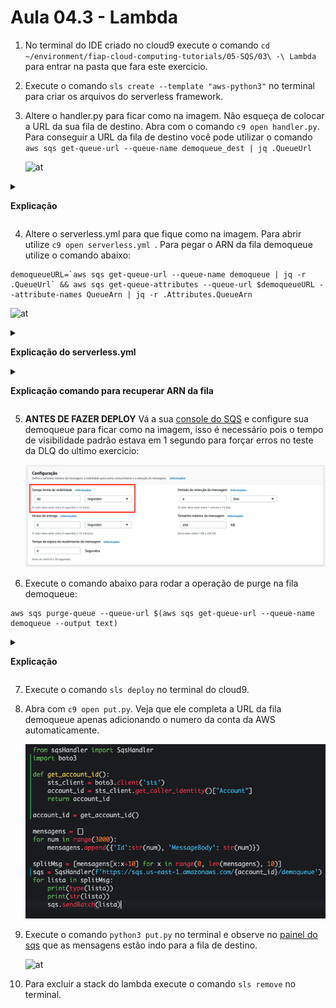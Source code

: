 # Aula 04.3 - Lambda

1. No terminal do IDE criado no cloud9 execute o comando `cd ~/environment/fiap-cloud-computing-tutorials/05-SQS/03\ -\ Lambda` para entrar na pasta que fara este exercicio.
2. Execute o comando `sls create --template "aws-python3"` no terminal para criar os arquivos do serverless framework.
3. Altere o handler.py para ficar como na imagem. Não esqueça de colocar a URL da sua fila de destino. Abra com o comando `c9 open handler.py`. Para conseguir a URL da fila de destino você pode utilizar o comando `aws sqs get-queue-url --queue-name demoqueue_dest | jq .QueueUrl`

   ![at](img/lambda-01.png)
   
<details>
<summary> 

**Explicação**

</summary>

<blockquote>

Este código em Python implementa uma função **AWS Lambda** que recebe eventos de uma fila **Amazon SQS**. A função processa cada mensagem do evento, exibe seu conteúdo no log e então encaminha o conteúdo para outra fila (ou a mesma, dependendo da URL usada) usando a classe **`SqsHandler`**.

### Explicação do Código

```python
import json
from sqsHandler import SqsHandler
```

- **`import json`**: Importa o módulo **`json`**, que permite manipular dados JSON, como conversão entre strings JSON e objetos Python.
- **`from sqsHandler import SqsHandler`**: Importa a classe **`SqsHandler`**, que encapsula a lógica de interação com o Amazon SQS, incluindo o envio de mensagens para a fila SQS.

### Função Lambda `handler`

```python
def handler(event, context):
```

- A função **`handler`** é o ponto de entrada da função Lambda. Quando uma mensagem chega na fila SQS e a função Lambda é configurada para processá-la, o **AWS Lambda** invoca essa função automaticamente.
- **`event`**: Contém os dados do evento que acionou a função Lambda. No caso de um evento SQS, esse objeto inclui informações detalhadas sobre as mensagens que foram lidas da fila.
- **`context`**: Contém informações sobre o contexto de execução da função Lambda, como o tempo de execução restante e o nome da função. Não é utilizado diretamente aqui, mas pode ser útil em outras implementações.

### Exibição do Evento Completo

```python
    print(json.dumps(event))
```

- **`print(json.dumps(event))`**: Converte o **`event`** para uma string JSON e o exibe no log. Isso permite visualizar todo o evento recebido do SQS no log da função Lambda, o que é útil para monitoramento e depuração.

### Instanciação da Classe `SqsHandler`

```python
    sqs = SqsHandler('<SUA URL DO SQS>')
```

- **`sqs = SqsHandler('<SUA URL DO SQS>')`**: Cria uma instância da classe **`SqsHandler`** configurada para interagir com uma fila SQS específica. A URL da fila é fornecida como argumento e deve ser substituída por uma URL válida da fila de destino.
- Essa instância **`sqs`** é utilizada posteriormente para enviar mensagens para a fila SQS.

### Processamento das Mensagens Recebidas

```python
    for record in event["Records"]:
        payload = record["body"]
        print(json.dumps(payload))
        sqs.send(payload)
```

- **`for record in event["Records"]:`**: Itera sobre cada mensagem individual (ou "registro") que está presente no **`event["Records"]`**.
  - Quando o SQS invoca a função Lambda, ele pode enviar várias mensagens ao mesmo tempo, dependendo da configuração. Cada mensagem é armazenada como um item na lista **`Records`**.

- **`payload = record["body"]`**: Extrai o corpo da mensagem atual. No objeto **`record`**, a chave **`body`** contém o conteúdo principal da mensagem, que pode ser um texto ou um JSON.
  
- **`print(json.dumps(payload))`**: Exibe o **payload** da mensagem no log em formato JSON para monitoramento, mostrando o conteúdo de cada mensagem recebida.

- **`sqs.send(payload)`**: Envia o conteúdo da mensagem extraída para a fila SQS especificada pela URL passada para o **`SqsHandler`**. O método **`send`** da classe **`SqsHandler`** provavelmente encapsula o envio de mensagens para a fila SQS.

### Retorno do Evento

```python
    return event
```

- **`return event`**: A função Lambda retorna o **`event`** original. Isso não é obrigatório para o funcionamento, mas pode ser útil se outros sistemas ou processos precisarem de informações sobre as mensagens processadas.

### Funcionamento com o SQS

Quando essa função Lambda é acionada por uma fila SQS:
1. Ela recebe um **evento** que contém uma lista de mensagens.
2. O código exibe cada mensagem no log e, em seguida, envia seu conteúdo para outra fila SQS (ou a mesma fila, dependendo da URL).

Esse processo permite o roteamento de mensagens entre filas SQS, com uma exibição detalhada de logs de cada mensagem, facilitando o monitoramento e a análise das mensagens em trânsito.

</blockquote>

</details>

4. Altere o serverless.yml para que fique como na imagem. Para abrir utilize `c9 open serverless.yml `. Para pegar o ARN da fila demoqueue utilize o comando abaixo:
``` shell
demoqueueURL=`aws sqs get-queue-url --queue-name demoqueue | jq -r .QueueUrl` && aws sqs get-queue-attributes --queue-url $demoqueueURL --attribute-names QueueArn | jq -r .Attributes.QueueArn
```
   
   ![at](img/lambda-02.png)

<details>
<summary> 

**Explicação do serverless.yml**

</summary>

<blockquote>

Este arquivo **`serverless.yml`** configura uma função **AWS Lambda** chamada **`sqsHandler`** para ser automaticamente acionada por eventos provenientes de uma fila **Amazon SQS**. Vamos detalhar cada parte do código:

### Estrutura da Função Lambda

```yaml
functions:
  sqsHandler:
    handler: handler.handler
    events:
      - sqs:
          arn:
            ARN DA FILA SQS
          batchSize: 1
          enabled: true
```

1. **`functions:`**
   - Esta seção define as funções Lambda que serão implantadas. Cada função configurada nesta seção será criada como uma função Lambda na AWS.

2. **`sqsHandler:`**
   - É o nome da função Lambda configurada, chamada **`sqsHandler`**. Este nome é usado internamente pelo Serverless Framework e aparece no console da AWS.

3. **`handler: handler.handler`**
   - Define o ponto de entrada para a função Lambda.
   - **`handler`** é o nome do arquivo onde a função está localizada (por exemplo, `handler.py`).
   - **`handler`** após o ponto refere-se à função dentro do arquivo que será executada (por exemplo, `handler.py` deve conter uma função chamada `handler`). Isso significa que quando a função Lambda for invocada, o Serverless Framework executará `handler.handler`.

### Configuração do Evento SQS

```yaml
events:
  - sqs:
      arn:
        ARN DA FILA SQS
      batchSize: 1
      enabled: true
```

Esta seção configura a função Lambda para ser acionada por eventos de uma fila **Amazon SQS**. As propriedades especificadas aqui controlam como a função responde aos eventos do SQS.

1. **`events:`**
   - Define os eventos que irão acionar a função Lambda. Neste caso, a função é acionada por um evento de **SQS**.

2. **`- sqs:`**
   - Especifica que o evento que acionará a função será de uma **fila SQS**.

3. **`arn:`**
   - Define o **ARN (Amazon Resource Name)** da fila SQS que está vinculada a essa função Lambda. O **ARN** identifica unicamente a fila que irá enviar os eventos para a função. Substitua **`ARN DA FILA SQS`** pelo ARN real da sua fila SQS, que deve ter o formato `arn:aws:sqs:<region>:<account-id>:<queue-name>`.

4. **`batchSize: 1`**
   - Define o número máximo de mensagens que a função Lambda receberá em uma única invocação. Com o valor **`1`**, cada execução da função Lambda processará uma mensagem por vez.
   - Ajustar esse valor pode ajudar a otimizar o consumo de mensagens; valores mais altos aumentam o número de mensagens processadas por invocação.

5. **`enabled: true`**
   - Este parâmetro habilita o evento para a função Lambda. Quando **`enabled`** é **`true`**, a função está ativa e pronta para processar mensagens da fila SQS.
   - Configurar **`enabled: false`** desativaria a função, impedindo-a de ser acionada por eventos da fila.

### Resumo

Este arquivo **`serverless.yml`** configura uma função Lambda chamada **`sqsHandler`** para ser acionada por mensagens de uma fila SQS específica. A função é invocada para cada mensagem (devido ao **`batchSize: 1`**) e está habilitada para responder a eventos da fila (graças a **`enabled: true`**). Esse tipo de configuração é útil para processar mensagens individualmente, garantindo que cada mensagem da fila seja tratada por uma execução da função Lambda.

</blockquote>

</details>


<details>
<summary> 

**Explicação comando para recuperar ARN da fila**

</summary>

<blockquote>

Este comando em **AWS CLI** realiza duas operações sequenciais para obter o **ARN (Amazon Resource Name)** de uma fila **Amazon SQS** chamada **`demoqueue`** e armazena o resultado em uma variável.

### Comando Completo

```bash
demoqueueURL=`aws sqs get-queue-url --queue-name demoqueue | jq -r .QueueUrl` && aws sqs get-queue-attributes --queue-url $demoqueueURL --attribute-names QueueArn | jq -r .Attributes.QueueArn
```

### Explicação do Comando em Partes

1. **Recupera a URL da Fila SQS**
   ```bash
   demoqueueURL=`aws sqs get-queue-url --queue-name demoqueue | jq -r .QueueUrl`
   ```

   - **`aws sqs get-queue-url --queue-name demoqueue`**: Usa a **AWS CLI** para obter a **URL** da fila chamada **`demoqueue`**.
   - **`| jq -r .QueueUrl`**: O operador **`|`** passa o resultado para **`jq`**, que é usado para filtrar e extrair o valor da chave **`QueueUrl`** no JSON retornado, sem aspas (`-r` para saída bruta).
   - **`demoqueueURL=`...**: O valor extraído é armazenado na variável **`demoqueueURL`**, que agora contém a URL da fila **`demoqueue`**.

2. **Recupera o ARN da Fila SQS**
   ```bash
   aws sqs get-queue-attributes --queue-url $demoqueueURL --attribute-names QueueArn | jq -r .Attributes.QueueArn
   ```

   - **`aws sqs get-queue-attributes --queue-url $demoqueueURL --attribute-names QueueArn`**: Usa a **AWS CLI** para obter o **ARN** da fila SQS utilizando a URL armazenada em **`demoqueueURL`**.
     - **`--queue-url $demoqueueURL`**: Define a URL da fila, passada pela variável **`$demoqueueURL`**.
     - **`--attribute-names QueueArn`**: Especifica que o comando deve retornar apenas o atributo **`QueueArn`**.
   - **`| jq -r .Attributes.QueueArn`**: O operador **`|`** envia o resultado para **`jq`**, que extrai o valor de **`QueueArn`** do JSON retornado, removendo aspas ao redor do valor (`-r`).
   
   O comando exibe diretamente o **ARN** da fila **`demoqueue`** no terminal.

### Resumo do Funcionamento

- Este comando em duas partes primeiro obtém a URL de uma fila SQS chamada **`demoqueue`** e a armazena na variável **`demoqueueURL`**.
- Em seguida, usa essa URL para consultar o **ARN** da fila SQS e exibe o **ARN** no terminal. Isso é útil para obter o ARN de uma fila SQS sem precisar buscar manualmente.

</blockquote>

</details>
   
5. **ANTES DE FAZER DEPLOY** Vá a sua [console do SQS](https://us-east-1.console.aws.amazon.com/sqs/v3/home?region=us-east-1#/queues) e configure sua demoqueue para ficar como na imagem, isso é necessário pois o tempo de visibilidade padrão estava em 1 segundo para forçar erros no teste da DLQ do ultimo exercicio:

   ![at](img/lambda-03.png)

6. Execute o comando abaixo para rodar a operação de purge na fila demoqueue:
``` shell
aws sqs purge-queue --queue-url $(aws sqs get-queue-url --queue-name demoqueue --output text)
``` 

<details>
<summary> 

**Explicação**

</summary>

<blockquote>

Para esvaziar uma fila chamada **`demoqueue`** no **AWS SQS** usando o **AWS CLI**, você pode utilizar o comando **`purge-queue`**. Este comando remove todas as mensagens da fila, mas observe que ele não é reversível e pode levar alguns minutos para completar.

### Explicação do Comando

1. **`aws sqs get-queue-url --queue-name demoqueue --output text`**:
   - Obtém a URL da fila chamada **`demoqueue`**.
   - **`--output text`** faz com que a URL seja retornada como texto simples, facilitando o uso no comando `purge-queue`.

2. **`aws sqs purge-queue --queue-url $(...)`**:
   - **`purge-queue`**: Comando que esvazia todas as mensagens da fila.
   - **`--queue-url $(...)`**: A opção **`--queue-url`** especifica a URL da fila a ser esvaziada. Aqui, a URL é obtida dinamicamente usando o comando **`aws sqs get-queue-url`** dentro da substituição **`$(...)`**.

### Observação Importante

O comando **`purge-queue`** remove **todas as mensagens da fila**, tanto as mensagens em espera quanto as em trânsito, e pode levar alguns minutos para completar o processo.

</blockquote>

</details>


7. Execute o comando `sls deploy` no terminal do cloud9.
8. Abra com `c9 open put.py`. Veja que ele completa a URL da fila demoqueue apenas adicionando o numero da conta da AWS automaticamente. 
   
   ![at](img/lambda-05.png)

9. Execute o comando `python3 put.py` no terminal e observe no [painel do sqs](https://us-east-1.console.aws.amazon.com/sqs/v3/home?region=us-east-1#/queues) que as mensagens estão indo para a fila de destino.
    
   ![at](img/lambda-04.png)
   
10. Para excluir a stack do lambda execute o comando `sls remove` no terminal.
